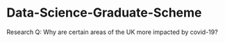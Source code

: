 # Data-Science-Graduate-Scheme
Research Q: Why are certain areas of the UK more impacted by covid-19?
